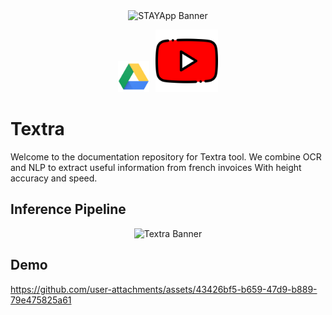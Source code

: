 <div
<p align="center">
    <img src="./public/logo.png" alt="STAYApp Banner" width="100" height="100" />
</p>

<p style="display: flex; align-items: baseline; justify-content: center; gap: 10px;">
    <a href="https://drive.google.com/file/d/15hCqAy40LhObQO6TIlQ7r9s6gfZu2KF0/view?usp=sharing" target="_blank">
        <img src="./assets/drive.png" alt="HuggingFace" width="50" height="50" />
    </a>
    <a href="https://www.youtube.com/watch?v=1-orPAxxu6Q" target="_blank">
        <img src="./assets/youtube.png" alt="youtube" width="100" height="100" />
    </a>
</p>

</div>


# Textra

Welcome to the documentation repository for Textra tool. We combine OCR and NLP to extract useful information from french invoices With height accuracy and speed.

## Inference Pipeline

<p align="center">
    <img src="./assets/Textra_Pipeline.png" alt="Textra Banner"/>
</p>

## Demo

https://github.com/user-attachments/assets/43426bf5-b659-47d9-b889-79e475825a61
